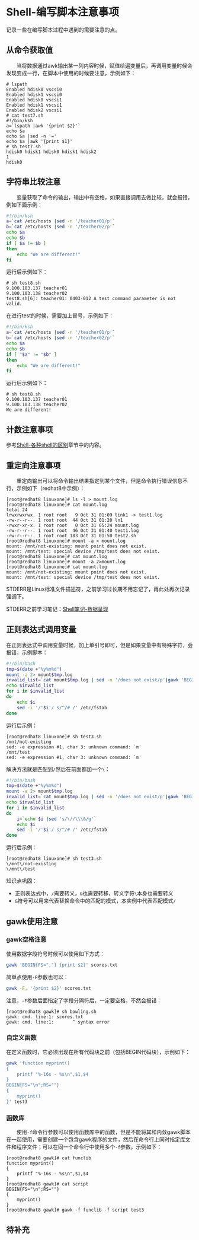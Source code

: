 # Shell-编写脚本注意事项
记录一些在编写脚本过程中遇到的需要注意的点。
## 从命令获取值
&#8195;&#8195;当将数据通过awk输出某一列内容时候，赋值给遍变量后，再调用变量时候会发现变成一行，在脚本中使用的时候要注意，示例如下：
```
# lspath
Enabled hdisk0 vscsi0
Enabled hdisk1 vscsi0
Enabled hdisk0 vscsi1
Enabled hdisk1 vscsi1
Enabled hdisk2 vscsi1
# cat test7.sh
#!/bin/ksh
a=`lspath |awk '{print $2}'`
echo $a
echo $a |sed -n '='
echo $a |awk '{print $1}'
# sh test7.sh
hdisk0 hdisk1 hdisk0 hdisk1 hdisk2
1
hdisk0
```
## 字符串比较注意
&#8195;&#8195;变量获取了命令的输出，输出中有空格，如果直接调用去做比较，就会报错，例如下面示例：
```sh
#!/bin/ksh
a=`cat /etc/hosts |sed -n '/teacher01/p'`
b=`cat /etc/hosts |sed -n '/teacher02/p'`
echo $a
echo $b
if [ $a != $b ]
then
    echo "We are different!"
fi
```
运行后示例如下：
```
# sh test8.sh
9.100.103.137 teacher01
9.100.103.138 teacher02
test8.sh[6]: teacher01: 0403-012 A test command parameter is not valid.
```
在进行test的时候，需要加上冒号，示例如下：
```sh
#!/bin/ksh
a=`cat /etc/hosts |sed -n '/teacher01/p'`
b=`cat /etc/hosts |sed -n '/teacher02/p'`
echo $a
echo $b
if [ "$a" != "$b" ]
then
    echo "We are different!"
fi
```
运行后示例如下：
```
# sh test8.sh
9.100.103.137 teacher01
9.100.103.138 teacher02
We are different!
```
## 计数注意事项
参考[Shell-各种shell的区别](https://big1000.com/09-Shell%E8%84%9A%E6%9C%AC/03-Shell_AIX%E8%84%9A%E6%9C%AC/01-Shell-%E5%90%84%E7%A7%8Dshell%E7%9A%84%E5%8C%BA%E5%88%AB.html)章节中的内容。

## 重定向注意事项
&#8195;&#8195;重定向输出可以将命令输出结果指定到某个文件，但是命令执行错误信息不行，示例如下（redhat8中示例）：
```
[root@redhat8 linuxone]# ls -l > mount.log
[root@redhat8 linuxone]# cat mount.log
total 24
lrwxrwxrwx. 1 root root   9 Oct 31 01:09 link1 -> test1.log
-rw-r--r--. 1 root root  44 Oct 31 01:20 ln1
-rwxr-xr-x. 1 root root   0 Oct 31 05:24 mount.log
-rw-r--r--. 1 root root  46 Oct 31 01:40 test1.log
-rw-r--r--. 1 root root 183 Oct 31 01:50 test2.sh
[root@redhat8 linuxone]# mount -a > mount.log
mount: /mnt/not-existing: mount point does not exist.
mount: /mnt/test: special device /tmp/test does not exist.
[root@redhat8 linuxone]# cat mount.log
[root@redhat8 linuxone]# mount -a 2>mount.log
[root@redhat8 linuxone]# cat mount.log
mount: /mnt/not-existing: mount point does not exist.
mount: /mnt/test: special device /tmp/test does not exist.
```
STDERR是Linux标准文件描述符，之前学习过长期不用忘记了，再此处再次记录强调下。

STDERR之前学习笔记：[Shell笔记-数据呈现](https://ebook.big1000.com/09-Shell%E8%84%9A%E6%9C%AC/01-Shell%E5%AD%A6%E4%B9%A0%E7%AC%94%E8%AE%B0/05-Shell%E7%AC%94%E8%AE%B0-%E6%95%B0%E6%8D%AE%E5%91%88%E7%8E%B0.html)

## 正则表达式调用变量
在正则表达式中调用变量时候，加上单引号即可，但是如果变量中有特殊字符，会报错，示例脚本：
```sh
#!/bin/bash
tmp=$(date +"%y%m%d")
mount -a 2> mount$tmp.log
invalid_list=`cat mount$tmp.log | sed -n '/does not exist/p'|gawk 'BEGIN{FS=": "}{print $2}'`
echo $invalid_list
for i in $invalid_list
do
    echo $i
    sed -i '/'$i'/ s/^/# /' /etc/fstab
done
```
运行后示例：
```
[root@redhat8 linuxone]# sh test3.sh
/mnt/not-existing
sed: -e expression #1, char 3: unknown command: `m'
/mnt/test
sed: -e expression #1, char 3: unknown command: `m'
```
解决方法就是匹配到`/`然后在前面都加一个`\`：
```sh
#!/bin/bash
tmp=$(date +"%y%m%d")
mount -a 2> mount$tmp.log
invalid_list=`cat mount$tmp.log | sed -n '/does not exist/p'|gawk 'BEGIN{FS=": "}{print $2}'`
echo $invalid_list
for i in $invalid_list
do
    i=`echo $i |sed 's/\//\\\&/g'`
    echo $i
    sed -i '/'$i'/ s/^/# /' /etc/fstab
done
```
运行后示例：
```
[root@redhat8 linuxone]# sh test3.sh
\/mnt\/not-existing
\/mnt\/test
```
知识点巩固：
- 正则表达式中，`/`需要转义，`&`也需要转移，转义字符`\`本身也需要转义
- `&`符号可以用来代表替换命令中的匹配的模式，本实例中代表匹配模式`/`

## gawk使用注意
### gawk空格注意
使用数据字段符号时候可以使用如下方式：
```sh
gawk 'BEGIN{FS=","} {print $2}' scores.txt
```
简单点使用`-F`参数也可以：
```sh
gawk -F, '{print $2}' scores.txt
```
注意，`-F`参数后面指定了字段分隔符后，一定要空格，不然会报错：
```
[root@redhat8 gawk]# sh bowling.sh
gawk: cmd. line:1: scores.txt
gawk: cmd. line:1:       ^ syntax error
```
### 自定义函数
在定义函数时，它必须出现在所有代码块之前（包括BEGIN代码块），示例如下：
```sh
gawk 'function myprint()
{
    printf "%-16s - %s\n",$1,$4
}
BEGIN{FS="\n";RS=""}
{
    myprint()
}' test3
```
### 函数库
&#8195;&#8195;使用`-f`命令行参数可以使用函数库中的函数，但是不能将其和内敛gawk脚本在一起使用，需要创建一个包含gawk程序的文件，然后在命令行上同时指定库文件和程序文件；可以在同一个命令行中使用多个`-f`参数，示例如下：
```
[root@redhat8 gawk]# cat funclib
function myprint()
{
    printf "%-16s - %s\n",$1,$4
}
[root@redhat8 gawk]# cat script
BEGIN{FS="\n";RS=""}
{
	myprint()
}
[root@redhat8 gawk]# gawk -f funclib -f script test3
```
## 待补充
